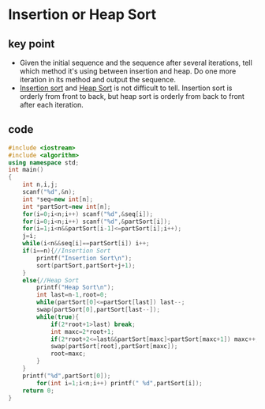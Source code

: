 # Insertion or Heap Sort
## key point
* Given the initial sequence and the sequence after several iterations, tell which method it's using between insertion and heap. Do one more iteration in its method and output the sequence.
* [Insertion sort](https://www.geeksforgeeks.org/insertion-sort/) and [Heap Sort](https://www.geeksforgeeks.org/heap-sort/) is not difficult to tell. Insertion sort is orderly from front to back, but heap sort is orderly from back to front after each iteration.
## code
```cpp
#include <iostream>
#include <algorithm>
using namespace std;
int main()
{
    int n,i,j;
    scanf("%d",&n);
    int *seq=new int[n];
    int *partSort=new int[n];
    for(i=0;i<n;i++) scanf("%d",&seq[i]);
    for(i=0;i<n;i++) scanf("%d",&partSort[i]);
    for(i=1;i<n&&partSort[i-1]<=partSort[i];i++);
    j=i;
    while(i<n&&seq[i]==partSort[i]) i++;
    if(i==n){//Insertion Sort
        printf("Insertion Sort\n");
        sort(partSort,partSort+j+1);
    }
    else{//Heap Sort
        printf("Heap Sort\n");
        int last=n-1,root=0;
        while(partSort[0]<=partSort[last]) last--;
        swap(partSort[0],partSort[last--]);
        while(true){
            if(2*root+1>last) break;
            int maxc=2*root+1;
            if(2*root+2<=last&&partSort[maxc]<partSort[maxc+1]) maxc++;
            swap(partSort[root],partSort[maxc]);
            root=maxc;
        }
    }
    printf("%d",partSort[0]);
        for(int i=1;i<n;i++) printf(" %d",partSort[i]);
    return 0;
}
```